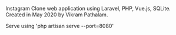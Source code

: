 Instagram Clone web application using Laravel, PHP, Vue.js, SQLite. Created in May 2020 by Vikram Pathalam.

Serve using 'php artisan serve --port=8080'
